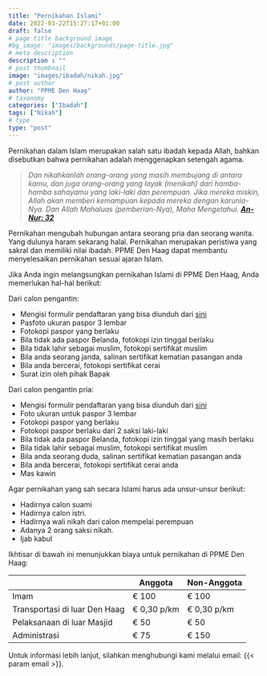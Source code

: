 ```yaml
---
title: "Pernikahan Islami"
date: 2022-03-22T15:27:17+01:00
draft: false
# page title background image
#bg_image: "images/backgrounds/page-title.jpg"
# meta description
description : ""
# post thumbnail
image: "images/ibadah/nikah.jpg"
# post author
author: "PPME Den Haag"
# taxonomy
categories: ["Ibadah"]
tags: ["Nikah"]
# type
type: "post"
---
```



Pernikahan dalam Islam merupakan salah satu ibadah kepada Allah, bahkan disebutkan bahwa pernikahan adalah menggenapkan setengah agama.


>*Dan nikahkanlah orang-orang yang masih membujang di antara kamu, dan juga orang-orang yang layak (menikah) dari hamba-hamba sahayamu yang laki-laki dan perempuan. Jika mereka miskin, Allah akan memberi kemampuan kepada mereka dengan karunia-Nya. Dan Allah Mahaluas (pemberian-Nya), Maha Mengetahui. [**An-Nur: 32**](https://quran.com/24/32)*

Pernikahan mengubah hubungan antara seorang pria dan seorang wanita. Yang dulunya haram sekarang halal. Pernikahan merupakan peristiwa yang sakral dan memiliki nilai ibadah. PPME Den Haag dapat membantu menyelesaikan pernikahan sesuai ajaran Islam.

Jika Anda ingin melangsungkan pernikahan Islami di PPME Den Haag, Anda memerlukan hal-hal berikut:

Dari calon pengantin:



* Mengisi formulir pendaftaran yang bisa diunduh dari [sini](/forms/Aanmeldformulier.docx)
* Pasfoto ukuran paspor 3 lembar
* Fotokopi paspor yang berlaku
* Bila tidak ada paspor Belanda, fotokopi izin tinggal berlaku
* Bila tidak lahir sebagai muslim, fotokopi sertifikat muslim
* Bila anda seorang janda, salinan sertifikat kematian pasangan anda
* Bila anda bercerai, fotokopi sertifikat cerai
* Surat izin oleh pihak Bapak


Dari calon pengantin pria:
* Mengisi formulir pendaftaran yang bisa diunduh dari [sini](/forms/Aanmeldformulier.docx)
* Foto ukuran untuk paspor  3 lembar
* Fotokopi paspor yang berlaku
* Fotokopi paspor berlaku dari 2 saksi laki-laki
* Bila tidak ada paspor Belanda, fotokopi izin tinggal yang masih berlaku
* Bila tidak lahir sebagai muslim, fotokopi sertifikat muslim
* Bila anda seorang duda, salinan sertifikat kematian pasangan anda
* Bila anda bercerai, fotokopi sertifikat cerai anda
* Mas kawin


Agar pernikahan yang sah secara Islami harus ada unsur-unsur berikut:
* Hadirnya  calon suami
* Hadirnya calon istri.
* Hadirnya wali nikah dari calon mempelai perempuan
* Adanya 2 orang saksi nikah. 
* Ijab kabul


Ikhtisar di bawah ini menunjukkan biaya untuk pernikahan di PPME Den Haag:


|                                | **Anggota** | **Non-Anggota** | 
| ------------------------------ | ----------- | --------------- |
| Imam                           | € 100       | € 100           |
| Transportasi di luar Den Haag  | € 0,30 p/km | € 0,30 p/km     |
| Pelaksanaan di luar Masjid     | € 50        | € 50            | 
| Administrasi                   | € 75        | € 150           |

Untuk informasi lebih lanjut, silahkan menghubungi kami melalui email:  {{< param email >}}.